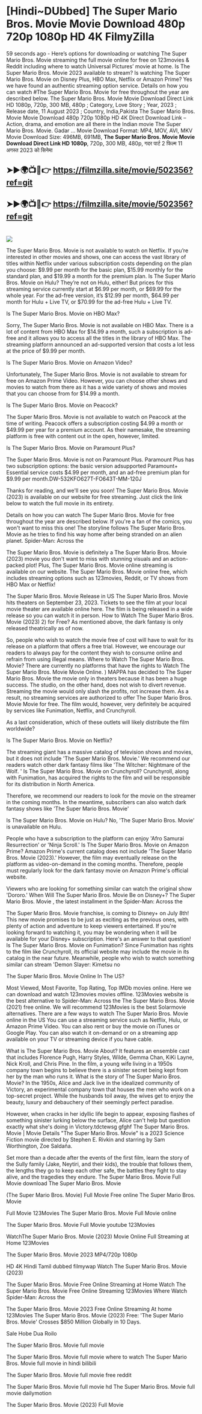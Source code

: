 # [Hindi~DUbbed] The Super Mario Bros. Movie Movie Download 480p 720p 1080p HD 4K FilmyZilla


59 seconds ago - Here’s options for downloading or watching The Super Mario Bros. Movie streaming the full movie online for free on 123movies & Reddit including where to watch Universal Pictures’ movie at home. Is The Super Mario Bros. Movie 2023 available to stream? Is watching The Super Mario Bros. Movie on Disney Plus, HBO Max, Netflix or Amazon Prime? Yes we have found an authentic streaming option service. Details on how you can watch #The Super Mario Bros. Movie for free throughout the year are described below. The Super Mario Bros. Movie Movie Download Direct Link HD 1080p, 720p, 300 MB, 480p ; Category, Love Story ; Year, 2023 ; Release date, 11 August 2023 ; Country, India,Pakista The Super Mario Bros. Movie Movie Download 480p 720p 1080p HD 4K Direct Download Link – Action, drama, and emotion are all there in the Indian movie The Super Mario Bros. Movie. Gadar ...
Movie Download Format: MP4, MOV, AVI, MKV
Movie Download Size: 496MB, 691MB, **The Super Mario Bros. Movie Movie Download Direct Link HD 1080p**, 720p, 300 MB, 480p, गदर पार्ट 2 फिल्म 11 अगस्त 2023 को सिनेमा

## ➤►🌍📺📱👉   https://filmzilla.site/movie/502356?ref=git

## ➤►🌍📺📱👉   https://filmzilla.site/movie/502356?ref=git

#

<img src="https://image.tmdb.org/t/p/w780//9n2tJBplPbgR2ca05hS5CKXwP2c.jpg" />

The Super Mario Bros. Movie is not available to watch on Netflix. If you’re interested in other movies and shows, one can access the vast library of titles within Netflix under various subscription costs depending on the plan you choose: $9.99 per month for the basic plan, $15.99 monthly for the standard plan, and $19.99 a month for the premium plan. Is The Super Mario Bros. Movie on Hulu? They’re not on Hulu, either! But prices for this streaming service currently start at $6.99 per month, or $69.99 for the whole year. For the ad-free version, it’s $12.99 per month, $64.99 per month for Hulu + Live TV, or $70.99 for the ad-free Hulu + Live TV.

Is The Super Mario Bros. Movie on HBO Max?

Sorry, The Super Mario Bros. Movie is not available on HBO Max. There is a lot of content from HBO Max for $14.99 a month, such a subscription is ad- free and it allows you to access all the titles in the library of HBO Max. The streaming platform announced an ad-supported version that costs a lot less at the price of $9.99 per month.

Is The Super Mario Bros. Movie on Amazon Video?

Unfortunately, The Super Mario Bros. Movie is not available to stream for free on Amazon Prime Video. However, you can choose other shows and movies to watch from there as it has a wide variety of shows and movies that you can choose from for $14.99 a month.

Is The Super Mario Bros. Movie on Peacock?

The Super Mario Bros. Movie is not available to watch on Peacock at the time of writing. Peacock offers a subscription costing $4.99 a month or $49.99 per year for a premium account. As their namesake, the streaming platform is free with content out in the open, however, limited.

Is The Super Mario Bros. Movie on Paramount Plus?

The Super Mario Bros. Movie is not on Paramount Plus. Paramount Plus has two subscription options: the basic version adsupported Paramount+ Essential service costs $4.99 per month, and an ad-free premium plan for $9.99 per month.DW-532KFO627T-FO643T-MM-120J

Thanks for reading, and we'll see you soon! The Super Mario Bros. Movie (2023) is available on our website for free streaming. Just click the link below to watch the full movie in its entirety.

Details on how you can watch The Super Mario Bros. Movie for free throughout the year are described below. If you're a fan of the comics, you won't want to miss this one! The storyline follows The Super Mario Bros. Movie as he tries to find his way home after being stranded on an alien planet. Spider-Man: Across the

The Super Mario Bros. Movie is definitely a The Super Mario Bros. Movie (2023) movie you don't want to miss with stunning visuals and an action-packed plot! Plus, The Super Mario Bros. Movie online streaming is available on our website. The Super Mario Bros. Movie online free, which includes streaming options such as 123movies, Reddit, or TV shows from HBO Max or Netflix!

The Super Mario Bros. Movie Release in US The Super Mario Bros. Movie hits theaters on September 23, 2023. Tickets to see the film at your local movie theater are available online here. The film is being released in a wide release so you can watch it in person. How to Watch The Super Mario Bros. Movie (2023) 2) for Free? As mentioned above, the dark fantasy is only released theatrically as of now.

So, people who wish to watch the movie free of cost will have to wait for its release on a platform that offers a free trial. However, we encourage our readers to always pay for the content they wish to consume online and refrain from using illegal means. Where to Watch The Super Mario Bros. Movie? There are currently no platforms that have the rights to Watch The Super Mario Bros. Movie Movie Online. ) MAPPA has decided to The Super Mario Bros. Movie the movie only in theaters because it has been a huge success. The studio, on the other hand, does not wish to divert revenue. Streaming the movie would only slash the profits, not increase them. As a result, no streaming services are authorized to offer The Super Mario Bros. Movie Movie for free. The film would, however, very definitely be acquired by services like Funimation, Netflix, and Crunchyroll.

As a last consideration, which of these outlets will likely distribute the film worldwide?

Is The Super Mario Bros. Movie on Netflix?

The streaming giant has a massive catalog of television shows and movies, but it does not include 'The Super Mario Bros. Movie.' We recommend our readers watch other dark fantasy films like 'The Witcher: Nightmare of the Wolf. ' Is The Super Mario Bros. Movie on Crunchyroll? Crunchyroll, along with Funimation, has acquired the rights to the film and will be responsible for its distribution in North America.

Therefore, we recommend our readers to look for the movie on the streamer in the coming months. In the meantime, subscribers can also watch dark fantasy shows like 'The Super Mario Bros. Movie'

Is The Super Mario Bros. Movie on Hulu? No, 'The Super Mario Bros. Movie' is unavailable on Hulu.

People who have a subscription to the platform can enjoy 'Afro Samurai Resurrection' or 'Ninja Scroll.' Is The Super Mario Bros. Movie on Amazon Prime? Amazon Prime's current catalog does not include 'The Super Mario Bros. Movie (2023).' However, the film may eventually release on the platform as video-on-demand in the coming months. Therefore, people must regularly look for the dark fantasy movie on Amazon Prime's official website.

Viewers who are looking for something similar can watch the original show 'Dororo.' When Will The Super Mario Bros. Movie Be on Disney+? The Super Mario Bros. Movie , the latest installment in the Spider-Man: Across the

The Super Mario Bros. Movie franchise, is coming to Disney+ on July 8th! This new movie promises to be just as exciting as the previous ones, with plenty of action and adventure to keep viewers entertained. If you're looking forward to watching it, you may be wondering when it will be available for your Disney+ subscription. Here's an answer to that question! Is The Super Mario Bros. Movie on Funimation? Since Funimation has rights to the film like Crunchyroll, its official website may include the movie in its catalog in the near future. Meanwhile, people who wish to watch something similar can stream 'Demon Slayer: Kimetsu no

The Super Mario Bros. Movie Online In The US?

Most Viewed, Most Favorite, Top Rating, Top IMDb movies online. Here we can download and watch 123movies movies offline. 123Movies website is the best alternative to Spider-Man: Across the The Super Mario Bros. Movie (2021) free online. We will recommend 123Movies is the best Solarmovie alternatives. There are a few ways to watch The Super Mario Bros. Movie online in the US You can use a streaming service such as Netflix, Hulu, or Amazon Prime Video. You can also rent or buy the movie on iTunes or Google Play. You can also watch it on-demand or on a streaming app available on your TV or streaming device if you have cable.

What is The Super Mario Bros. Movie About? It features an ensemble cast that includes Florence Pugh, Harry Styles, Wilde, Gemma Chan, KiKi Layne, Nick Kroll, and Chris Pine. In the film, a young wife living in a 1950s company town begins to believe there is a sinister secret being kept from her by the man who runs it. What is the story of The Super Mario Bros. Movie? In the 1950s, Alice and Jack live in the idealized community of Victory, an experimental company town that houses the men who work on a top-secret project. While the husbands toil away, the wives get to enjoy the beauty, luxury and debauchery of their seemingly perfect paradise.

However, when cracks in her idyllic life begin to appear, exposing flashes of something sinister lurking below the surface, Alice can't help but question exactly what she's doing in Victory.tdctewsg gfghf The Super Mario Bros. Movie | Movie Details "The Super Mario Bros. Movie" is a 2023 Science Fiction movie directed by Stephen E. Rivkin and starring by Sam Worthington, Zoe Saldaña.

Set more than a decade after the events of the first film, learn the story of the Sully family (Jake, Neytiri, and their kids), the trouble that follows them, the lengths they go to keep each other safe, the battles they fight to stay alive, and the tragedies they endure. The Super Mario Bros. Movie Full Movie download The Super Mario Bros. Movie

(The Super Mario Bros. Movie) Full Movie Free online The Super Mario Bros. Movie

Full Movie 123Movies The Super Mario Bros. Movie Full Movie online

The Super Mario Bros. Movie Full Movie youtube 123Movies

WatchThe Super Mario Bros. Movie (2023) Movie Online Full Streaming at Home 123Movies

The Super Mario Bros. Movie 2023 MP4/720p 1080p

HD 4K Hindi Tamil dubbed filmywap Watch The Super Mario Bros. Movie (2023)

The Super Mario Bros. Movie Free Online Streaming at Home Watch The Super Mario Bros. Movie Free Online Streaming 123Movies Where Watch Spider-Man: Across the

The Super Mario Bros. Movie 2023 Free Online Streaming At home 123Movies The Super Mario Bros. Movie (2023) Free: 'The Super Mario Bros. Movie' Crosses $850 Million Globally in 10 Days.

Sale Hobe Dua Roilo

The Super Mario Bros. Movie full movie

The Super Mario Bros. Movie full movie where to watch The Super Mario Bros. Movie full movie in hindi bilibili

The Super Mario Bros. Movie full movie free reddit

The Super Mario Bros. Movie full movie hd The Super Mario Bros. Movie full movie dailymotion

The Super Mario Bros. Movie (2023) Full Movie